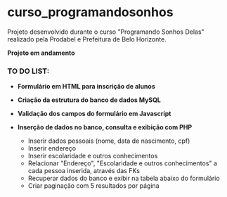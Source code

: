# curso_programandosonhos

Projeto desenvolvido durante o curso "Programando Sonhos Delas"
realizado pela Prodabel e Prefeitura de Belo Horizonte.

**Projeto em andamento**

### TO DO LIST:

* __Formulário em HTML para inscrição de alunos__

* __Criação da estrutura do banco de dados MySQL__

* __Validação dos campos do formulário em Javascript__

* __Inserção de dados no banco, consulta e exibição com PHP__
  - Inserir dados pessoais (nome, data de nascimento, cpf)
  - Inserir endereço 
  - Inserir escolaridade e outros conhecimentos
  - Relacionar "Endereço", "Escolaridade e outros conhecimentos" a cada pessoa inserida, através das FKs
  - Recuperar dados do banco e exibir na tabela abaixo do formulário
  - Criar paginação com 5 resultados por página
  
  
